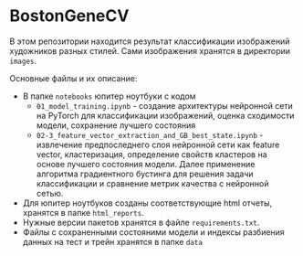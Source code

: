 # BostonGeneCV

В этом репозитории находится результат классификации изображений художников разных стилей. Сами изображения хранятся в директории `images`.

Основные файлы и их описание:
* В папке `notebooks` юпитер ноутбуки с кодом
  * `01_model_training.ipynb` - создание архитектуры нейронной сети на PyTorch для классификации изображений, оценка сходимости модели, сохранение лучшего состояния
  * `02-3_feature_vector_extraction_and_GB_best_state.ipynb` - извлечение предпоследнего слоя нейронной сети как feature vector, кластеризация, определение свойств кластеров на основе лучшего состояния модели. 
  Далее применение алгоритма градиентного бустинга для решения задачи классификации и сравнение метрик качества с нейронной сетью.
* Для юпитер ноутбуков созданы соответствующие html отчеты, хранятся в папке `html_reports`.
* Нужные версии пакетов хранятся в файле `requirements.txt`.
* Файлы с сохраненными состояними модели и индексы разбиения данных на тест и трейн хранятся в папке `data`
